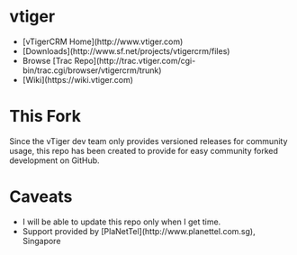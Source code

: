vtiger
======

<ul>
<li>[vTigerCRM Home](http://www.vtiger.com)</li>
<li>[Downloads](http://www.sf.net/projects/vtigercrm/files)</li>
<li>Browse [Trac Repo](http://trac.vtiger.com/cgi-bin/trac.cgi/browser/vtigercrm/trunk)</li>
<li>[Wiki](https://wiki.vtiger.com)</li>
</ul>

This Fork
=========

Since the vTiger dev team only provides versioned releases for community usage, 
this repo has been created to provide for easy community forked development on GitHub.

Caveats
=======

<ul>
<li>I will be able to update this repo only when I get time.</li>
<li>Support provided by [PlaNetTel](http://www.planettel.com.sg), Singapore</li>
</ul>

